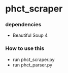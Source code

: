 # phct_scraper

### dependencies
- Beautiful Soup 4

### How to use this

- run phct_scraper.py
- run phct_parser.py
